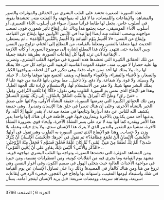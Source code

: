 ------------------------------------------------------------------------

هذه السورة الصغيرة تحشد على القلب البشري من الحقائق والمؤثرات والصور
والمشاهد، والإيقاعات واللمسات، ما لا قبل له بمواجهته ولا التفلت منه..
تحشدها بقوة، في أسلوب خاص، يجعل لها طابعا قرآنيا مميزا، سواء في أسلوب
الأداء التعبيري، أو أسلوب الأداء الموسيقي، حيث يجتمع هذا وذاك على إيقاع
تأثير شعوري قوي، تصعب مواجهته ويصعب التفلت منه أيضا! إنها تبدأ في
الآيتين الأوليين منها بإيقاع عن القيامة، وإيقاع عن النفس: «لا أُقْسِمُ بِيَوْمِ
الْقِيامَةِ وَلا أُقْسِمُ بِالنَّفْسِ اللَّوَّامَةِ» .. ثم يستطرد الحديث فيها متعلقا بالنفس
ومتعلقا بالقيامة، من المطلع إلى الختام، تزاوج بين النفس وبين القيامة حتى
تنتهي. وكأن هذا المطلع إشارة إلى موضوع السورة. أو كأنه اللازمة الإيقاعية
التي ترتد إليها كل إيقاعات السورة، بطريقة دقيقة جميلة..  
من تلك الحقائق الكبيرة التي تحشدها هذه السورة في مواجهة القلب البشري،
وتضرب بها عليه حصارا لا مهرب منه.. حقيقة الموت القاسية الرهيبة التي
تواجه كل حي، فلا يملك لها ردا، ولا يملك لها أحد ممن حوله دفعا. وهي تتكرر
في كل لحظة، ويواجهها الكبار والصغار، والأغنياء والفقراء، والأقوياء
والضعاف، ويقف الجميع منها موقفا واحدا.. لا حيلة. ولا وسيلة. ولا قوة. ولا
شفاعة. ولا دفع. ولا تأجيل.. مما يوحي بأنها قادمة من جهة عليا لا يملك
البشر معها شيئا. ولا مفر من الاستسلام لها، والاستسلام لإرادة تلك الجهة
العليا.. وهذا هو الإيقاع الذي تمس به السورة القلوب وهي تقول: «كَلَّا! إِذا
بَلَغَتِ التَّراقِيَ، وَقِيلَ: مَنْ راقٍ؟ وَظَنَّ أَنَّهُ الْفِراقُ. وَالْتَفَّتِ السَّاقُ بِالسَّاقِ.. إِلى
رَبِّكَ يَوْمَئِذٍ الْمَساقُ» ..  
ومن تلك الحقائق الكبيرة التي تعرضها السورة، حقيقة النشأة الأولى،
ودلالتها على صدق الخبر بالنشأة الأخرى، وعلى أن هناك تدبيرا في خلق هذا
الإنسان وتقديرا.. وهي حقيقة يكشف الله للناس عن دقة أدوارها وتتابعها في
صنعة مبدعة، لا يقدر عليها إلا الله، ولا يدعيها أحد ممن يكذبون بالآخرة
ويتمارون فيها. فهي قاطعة في أن هناك إلها واحدا يدبر هذا الأمر ويقدره كما
أنها بينة لا ترد على يسر النشأة الآخرة، وايحاء قوي بضرورة النشأة الآخرة،
تمشيا مع التقدير والتدبير الذي لا يترك هذا الإنسان سدى، ولا يدع حياته
وعمله بلا وزن ولا حساب.. وهذا هو الإيقاع الذي تمس السورة به القلوب وهي
تقول في أولها: «أَيَحْسَبُ الْإِنْسانُ أَلَّنْ نَجْمَعَ عِظامَهُ؟» ثم تقول في آخرها: «أَيَحْسَبُ
الْإِنْسانُ أَنْ يُتْرَكَ سُدىً؟ أَلَمْ يَكُ نُطْفَةً مِنْ مَنِيٍّ. يُمْنى؟ ثُمَّ كانَ عَلَقَةً فَخَلَقَ فَسَوَّى؟
فَجَعَلَ مِنْهُ الزَّوْجَيْنِ: الذَّكَرَ وَالْأُنْثى؟ أَلَيْسَ ذلِكَ بِقادِرٍ عَلى أَنْ يُحْيِيَ الْمَوْتى؟»
..  
ومن المشاهد المؤثرة التي تحشدها السورة، وتواجه بها القلب البشري مواجهة
قوية.. مشهد يوم القيامة وما يجري فيه من انقلابات كونية، ومن اضطرابات
نفسية، ومن حيرة في مواجهة الأحداث الغالبة حيث يتجلى الهول في صميم الكون،
وفي أغوار النفس وهي تروغ من هنا ومن هناك كالفأر في المصيدة! وذلك ردا على
تساؤل الإنسان عن يوم القيامة في شك واستبعاد ليومها المغيب، واستهانة بها
ولجاج في الفجور. فيجيء الرد في إيقاعات سريعة، ومشاهد سريعة، وومضات
سريعة: «بل يريد الإنسان ليفجر أمامه. يسأل:

------------------------------------------------------------------------

الجزء: 6 ¦ الصفحة: 3766
